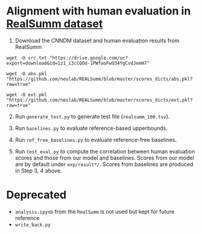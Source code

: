 # Alignment with human evaluation in [RealSumm dataset](https://github.com/neulab/REALSumm)

1. Download the CNNDM dataset and human evaluation results from RealSumm
```
wget -O src.txt "https://drive.google.com/uc?export=download&id=1z1_i3cCQOd-1PWfaoFwO34YgCvdJemH7"

wget -O abs.pkl "https://github.com/neulab/REALSumm/blob/master/scores_dicts/abs.pkl?raw=true"

wget -O ext.pkl "https://github.com/neulab/REALSumm/blob/master/scores_dicts/ext.pkl?raw=true"
```

2. Run ``generate_test.py`` to generate test file (``realsumm_100.tsv``).

3. Run ``baselines.py`` to evaluate reference-based upperbounds.

4. Run ``ref_free_baselines.py`` to evaluate reference-free baselines.

5. Run ``test_eval.py`` to compute the correlation between human evaluation scores and those from our model and baselines. Scores from our model are by default under `exp/result*/`. Scores from baselines are produced in Step 3, 4 above. 

# Deprecated
- `analysis.ipynb` from the ``RealSumm`` is not used but kept for future reference 
- `write_back.py`
